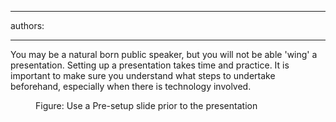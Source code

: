

---
authors:

---




<span class='intro'> 
  <p>You may be a natural born public speaker, but you will not be able 'wing' a presentation. Setting up a presentation takes time and practice. It is important to make sure you understand what steps to undertake beforehand, especially when there is technology involved.</p>
 </span>


  <dl>
    <dt><img alt="" class="ms-rteCustom-ImageArea" src="/Communication/RulesToBetterPowerpointPresentations/PublishingImages/preslide.gif" /> </dt>
    <dd class="ms-rteCustom-FigureNormal">Figure&#58; Use a Pre-setup slide prior to the presentation</dd>
</dl>



